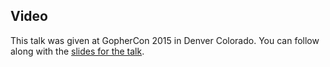 <!--
{
"name" : "evolution-of-go",
"version" : "0.1",
"title" : "The Evolution of Go",
"description" : "TBD",
"homepage" : "http://talks.golang.org/2015/gophercon-goevolution.slide",
"canonicalSource" : "http://talks.golang.org/2015/gophercon-goevolution.slide",
"freshnessDate" : 2015-07-28,
"license" : "All Rights Reserved"
}
-->

<!-- @section -->

## Video

This talk was given at GopherCon 2015 in Denver Colorado. You can follow along with the [slides for the talk](http://talks.golang.org/2015/gophercon-goevolution.slide).


<!-- @asset, "contentType": "outlearn/video", "provider": "youtube", "url": "https://www.youtube.com/embed/0ReKdcpNyQg" -->
